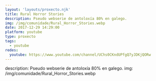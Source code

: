 ```yaml
---
layout: 'layouts/proxecto.njk'
title: Rural Horror Stories
description: Pseudo webserie de antoloxía 80% en galego.
img: /img/comunidade/Rural_Horror_Stories.webp
date: 2017-12-29 14:29:00
platform: youtube
type: proxecto
tags:
  - youtube
redes:
  youtube: https://www.youtube.com/channel/UChs0CKndUPfgQ7yJDKjQORw
---
```

description: Pseudo webserie de antoloxía 80% en galego.
img: /img/comunidade/Rural_Horror_Stories.webp
